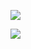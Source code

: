 
![](https://komarev.com/ghpvc/?username=edtroject&color=8CA5BF)


![](https://media.discordapp.net/attachments/1030167302869630977/1262590574116995132/IMG_6250.gif?ex=6697269a&is=6695d51a&hm=a2407aa3d823a35b4f52d6d859c302c39609ef4660a92a7de72c8155f647e819&)

